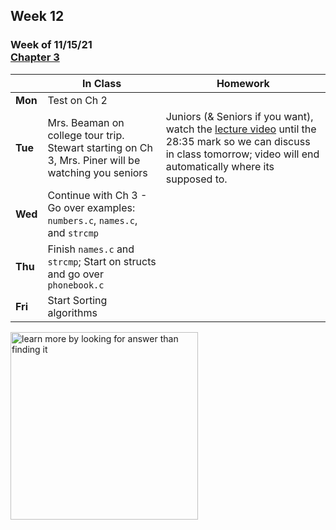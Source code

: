 ## Week 12

### Week of 11/15/21<br>[Chapter 3](/apcsp/curriculum/3)

  |       |In Class               |Homework   |
  |-------|---------              |---------  |
  |**Mon**|Test on Ch 2 | |
  |**Tue**|Mrs. Beaman on college tour trip. Stewart starting on Ch 3, Mrs. Piner will be watching you seniors |Juniors (& Seniors if you want), watch the [lecture video](https://youtu.be/gR6nycuZKlM?start=173&end=1715) until the 28:35 mark so we can discuss in class tomorrow; video will end automatically where its supposed to. |
  |**Wed**|Continue with Ch 3 - Go over examples: `numbers.c`, `names.c`, and `strcmp` | |
  |**Thu**|Finish `names.c` and `strcmp`; Start on structs and go over `phonebook.c` | |
  |**Fri**|Start Sorting algorithms | |


<meta http-equiv="refresh" content="300"/>
 
<img src="https://pbs.twimg.com/media/Dqc1eRnXgAAAiR1.jpg" alt="learn more by looking for answer than finding it" height="300">
